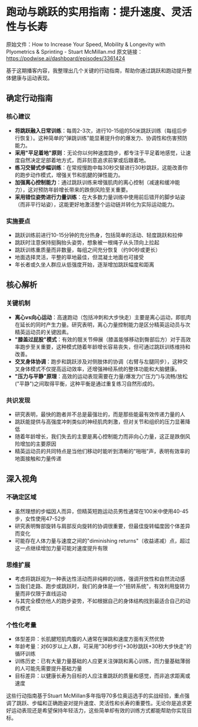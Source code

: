 # 跑动与跳跃的实用指南：提升速度、灵活性与长寿

原始文件：How to Increase Your Speed, Mobility & Longevity with Plyometrics & Sprinting - Stuart McMillan.md
原文链接：https://podwise.ai/dashboard/episodes/3361424

基于这期播客内容，我整理出几个关键的行动指南，帮助你通过跳跃和跑动提升整体健康与运动表现。

## 确定行动指南

### 核心建议
- **将跳跃融入日常训练**：每周2-3次，进行10-15组的50米跳跃训练（每组后步行恢复）。这种简单的"弹跳训练"能显著提升你的爆发力、协调性和伤害预防能力。
- **采用"平足着地"原则**：无论你以何种速度跑步，都专注于平足着地感觉，让速度自然决定足部着地方式，而非刻意追求前掌或后跟着地。
- **练习交替式步幅训练**：在常规慢跑中每30秒交替进行30秒跳跃，这能改善你的跑步动作模式，增强关节和肌腱的弹性能力。
- **加强离心控制能力**：通过跳跃训练来增强肌肉的离心控制（减速和缓冲能力），这对预防年龄增长带来的跌倒风险至关重要。
- **采用错位姿势进行力量训练**：在大多数力量训练中使用前后错开的脚步站姿（而非平行站姿），这能更好地激活整个运动链并转化为实际运动能力。

### 实施要点
- 跳跃训练前进行10-15分钟的充分热身，包括简单的活动、轻度跳跃和拉伸
- 跳跃时注意保持挺胸抬头姿势，想象被一根绳子从头顶向上拉起
- 跳跃训练重质量而非数量，每组之间充分恢复（约90秒或更长）
- 地面选择灵活，平整的草地最佳，但混凝土地面也可接受
- 年长者或久坐人群应从低强度开始，逐渐增加跳跃幅度和距离

## 核心解析

### 关键机制
- **离心vs向心运动**：高速跑动（包括冲刺和大步快走）主要是离心运动，即肌肉在延长的同时产生力量。研究表明，离心力量控制能力是区分精英运动员与次精英运动员的关键因素。
- **"膝盖过屁股"模式**：有效的髋关节伸展（膝盖能够移动到臀部后方）对于高效率跑步至关重要，这种模式随着年龄增长容易丧失，但可通过跳跃训练维持和改善。
- **交叉身体协调**：跑步和跳跃涉及对侧肢体的协调（右臂与左腿同步），这种交叉身体模式不仅提高运动效率，还增强神经系统的整体功能和大脑健康。
- **"压力与平静"原理**：高效的运动表现需要在力量/爆发力("压力")与流畅/放松("平静")之间取得平衡，这种平衡是通过重复练习自然形成的。

### 共识发现
- 研究表明，最快的跑者并不总是最强壮的，而是那些能最有效传递力量的人
- 跳跃能提供与高强度冲刺类似的神经肌肉刺激，但对关节和组织的压力显著降低
- 随着年龄增长，我们失去的主要是离心控制能力而非向心力量，这正是跌倒风险增加的主要原因
- 精英运动员的共同特点是当他们移动时能听到清晰的"啪啪"声，表明有效率的地面接触和力量传递

## 深入视角

### 不确定区域
- 虽然理想的步幅因人而异，但精英短跑运动员男性通常在100米中使用40-45步，女性使用47-52步
- 研究表明臀部旋转与肩部反向旋转的协调很重要，但最佳旋转幅度因个体差异而变化
- 可能存在人体力量与速度之间的"diminishing returns"（收益递减）点，超过这一点继续增加力量可能对速度提升有限

### 思维扩展
- 考虑将跳跃视为一种表达性活动而非纯粹的训练，强调开放性和自然流动感
- 当我们走路、跑步或跳跃时，我们的身体是一个"扭转系统"，有效利用旋转力量而非仅限于直线运动
- 与其完全模仿他人的跑步姿势，不如根据自己的身体结构找到最适合自己的动作模式

### 个性化考量
- 体型差异：长肌腱短肌肉腹的人通常在弹跳和速度方面有天然优势
- 年龄考量：对60岁以上人群，可采用"30秒步行+30秒跳跃+30秒大步快走"的循环训练
- 训练历史：已有大量力量基础的人应更关注弹跳和离心训练，而力量基础薄弱的人可能先需要提升基础力量
- 目标差异：以健康长寿为目标的人应注重跳跃的质量和感觉，而非追求距离或速度

这些行动指南基于Stuart McMillan多年指导70多位奥运选手的实战经验，重点强调了跳跃、步幅和正确跑姿对提升速度、灵活性和长寿的重要性。无论你是追求更好运动表现还是希望保持年轻活力，这些简单却有效的训练方式都能帮助你实现目标。
